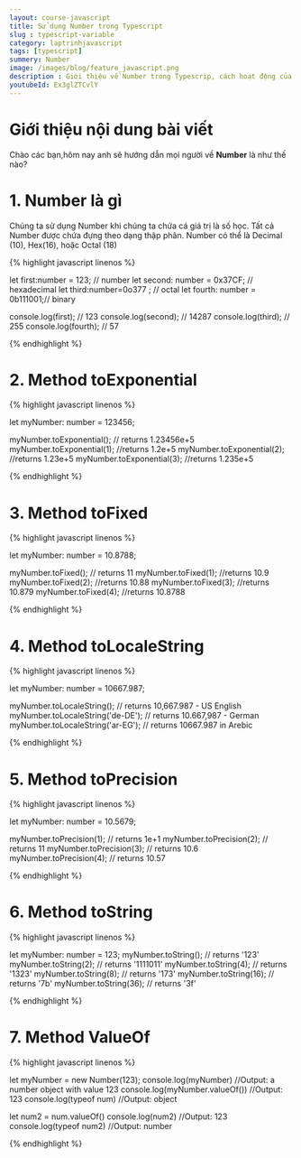 ```yaml
---
layout: course-javascript
title: Sử dụng Number trong Typescript  
slug : typescript-variable
category: laptrinhjavascript
tags: [typescript]
summery: Number   
image: /images/blog/feature_javascript.png
description : Giới thiệu về Number trong Typescrip, cách hoạt động của Number trong Typescrip
youtubeId: Ex3glZTCvlY
---
```


# **Giới thiệu nội dung bài viết**

Chào các bạn,hôm nay anh sẽ hướng dẫn mọi người về <b>Number</b> là như thế nào? 

# **1. Number là gì**

Chúng ta sử dụng Number khi chúng ta chứa cá giá trị là số học. Tất cả Number được chứa đựng theo dạng thập phân. Number có thể là Decimal (10), Hex(16), hoặc Octal (18)

{% highlight javascript  linenos %}

let first:number = 123; // number 
let second: number = 0x37CF;  // hexadecimal
let third:number=0o377 ;      // octal
let fourth: number = 0b111001;// binary  

console.log(first);  // 123 
console.log(second); // 14287
console.log(third);  // 255
console.log(fourth); // 57 

{% endhighlight %}

# **2. Method toExponential**

{% highlight javascript  linenos %}

let myNumber: number = 123456;

myNumber.toExponential(); // returns 1.23456e+5
myNumber.toExponential(1); //returns 1.2e+5
myNumber.toExponential(2); //returns 1.23e+5
myNumber.toExponential(3); //returns 1.235e+5

{% endhighlight %}

# **3. Method toFixed**

{% highlight javascript  linenos %}

let myNumber: number = 10.8788;

myNumber.toFixed(); // returns 11
myNumber.toFixed(1); //returns 10.9
myNumber.toFixed(2); //returns 10.88
myNumber.toFixed(3); //returns 10.879
myNumber.toFixed(4); //returns 10.8788

{% endhighlight %}

# **4. Method toLocaleString**

{% highlight javascript  linenos %}

let myNumber: number = 10667.987;

myNumber.toLocaleString(); // returns 10,667.987 - US English
myNumber.toLocaleString('de-DE'); // returns 10.667,987 - German
myNumber.toLocaleString('ar-EG'); // returns 10667.987 in Arebic

{% endhighlight %}

# **5. Method toPrecision**

{% highlight javascript  linenos %}

let myNumber: number = 10.5679;

myNumber.toPrecision(1); // returns 1e+1
myNumber.toPrecision(2); // returns 11
myNumber.toPrecision(3); // returns 10.6
myNumber.toPrecision(4); // returns 10.57

{% endhighlight %}

# **6. Method toString**

{% highlight javascript  linenos %}

let myNumber: number = 123;
myNumber.toString(); // returns '123'
myNumber.toString(2); // returns '1111011'
myNumber.toString(4); // returns '1323'
myNumber.toString(8); // returns '173'
myNumber.toString(16); // returns '7b'
myNumber.toString(36); // returns '3f'

{% endhighlight %}

# **7. Method ValueOf**

{% highlight javascript  linenos %}

let myNumber = new Number(123);
console.log(myNumber) //Output: a number object with value 123
console.log(myNumber.valueOf()) //Output: 123
console.log(typeof num) //Output: object

let num2 = num.valueOf() 
console.log(num2) //Output: 123
console.log(typeof num2) //Output: number

{% endhighlight %}


















